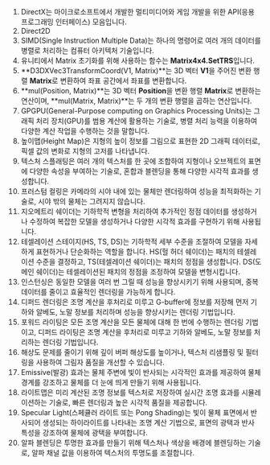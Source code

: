 1. DirectX는 마이크로소프트에서 개발한 멀티미디어와 게임 개발을 위한 API(응용 프로그래밍 인터페이스) 모음입니다.
2. Direct2D
3. SIMD(Single Instruction Multiple Data)는 하나의 명령어로 여러 개의 데이터를 병렬로 처리하는 컴퓨터 아키텍처 기술입니다.
4. 유니티에서 Matrix 초기화를 위해 사용하는 함수는 **Matrix4x4.SetTRS**입니다.
5. **D3DXVec3TransformCoord(V1, Matrix)**는 3D 벡터 **V1**을 주어진 변환 행렬 **Matrix**로 변환하여 좌표 공간에서 좌표를 변환합니다.
6. **mul(Position, Matrix)**는 3D 벡터 **Position**을 변환 행렬 **Matrix**로 변환하는 연산이며, **mul(Matrix, Matrix)**는 두 개의 변환 행렬을 곱하는 연산입니다.
7. GPGPU(General-Purpose computing on Graphics Processing Units)는 그래픽 처리 장치(GPU)를 범용 계산에 활용하는 기술로, 병렬 처리 능력을 이용하여 다양한 계산 작업을 수행하는 것을 말합니다.
8. 높이맵(Height Map)은 지형의 높이 정보를 그림으로 표현한 2D 그래픽 데이터로, 픽셀 값의 변화로 지형의 고저를 나타냅니다.
9. 텍스처 스플래팅은 여러 개의 텍스처를 한 곳에 조합하여 지형이나 오브젝트의 표면에 다양한 속성을 부여하는 기술로, 혼합과 블렌딩을 통해 다양한 시각적 효과를 생성합니다.
10. 프러스텀 컬링은 카메라의 시야 내에 있는 물체만 렌더링하여 성능을 최적화하는 기술로, 시야 밖의 물체는 그려지지 않습니다.
11. 지오메트리 쉐이더는 기하학적 변형을 처리하여 추가적인 정점 데이터를 생성하거나 수정하여 복잡한 모델을 생성하거나 다양한 시각적 효과를 구현하기 위해 사용됩니다.
12. 테셀레이션 스테이지(HS, TS, DS)는 기하학적 세부 수준을 조절하여 모델을 자세하게 표현하거나 단순화하는 역할을 합니다. HS(헐 허더 쉐이더)는 패치의 테셀레이션 수준을 결정하고, TS(테셀레이션 쉐이더)는 패치의 정점을 생성합니다. DS(도메인 쉐이더)는 테셀레이션된 패치의 정점을 조정하여 모델을 변형시킵니다.
13. 인스턴싱은 동일한 모델을 여러 번 그릴 때 성능을 향상시키기 위해 사용되며, 중복 데이터를 줄이고 효율적인 렌더링을 가능하게 합니다.
14. 디퍼드 렌더링은 조명 계산을 후처리로 미루고 G-buffer에 정보를 저장해 먼저 기하와 알베도, 노말 정보를 처리하며 성능을 향상시키는 렌더링 기법입니다.
15. 포워드 라이팅은 모든 조명 계산을 모든 물체에 대해 한 번에 수행하는 렌더링 기법이고, 디퍼드 라이팅은 조명 계산을 후처리로 미루고 기하와 알베도, 노말 정보를 처리하는 렌더링 기법입니다.
16. 해상도 문제를 줄이기 위해 깊이 버퍼 해상도를 높이거나, 텍스처 리샘플링 및 필터링을 사용하여 그림자 품질을 개선할 수 있습니다.
17. Emissive(발광) 효과는 물체 주변에 빛이 반사되는 시각적인 효과를 제공하여 물체 경계를 강조하고 물체를 더 눈에 띄게 만들기 위해 사용됩니다.
18. 라이트맵은 미리 계산된 조명 정보를 텍스처로 저장하여 실시간 조명 효과를 시뮬레이션하는 기술로, 빠른 렌더링과 높은 시각적 품질을 제공합니다.
19. Specular Light(스페큘러 라이트 또는 Pong Shading)는 빛이 물체 표면에서 반사되어 생성되는 하이라이트를 나타내는 조명 계산 기법으로, 표면의 광택과 반사 특성을 강조하여 물체에 광택을 부여합니다.
20. 알파 블렌딩은 투명한 효과를 만들기 위해 텍스처나 색상을 배경에 블렌딩하는 기술로, 알파 채널 값을 이용하여 텍스처의 투명도를 조절합니다.